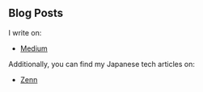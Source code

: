 ## Blog Posts  
I write on:  
- [Medium](https://medium.com/me/stats/post/7a7572cc98de)  

Additionally, you can find my Japanese tech articles on:  
- [Zenn](https://zenn.dev/rai_wtnb)  
